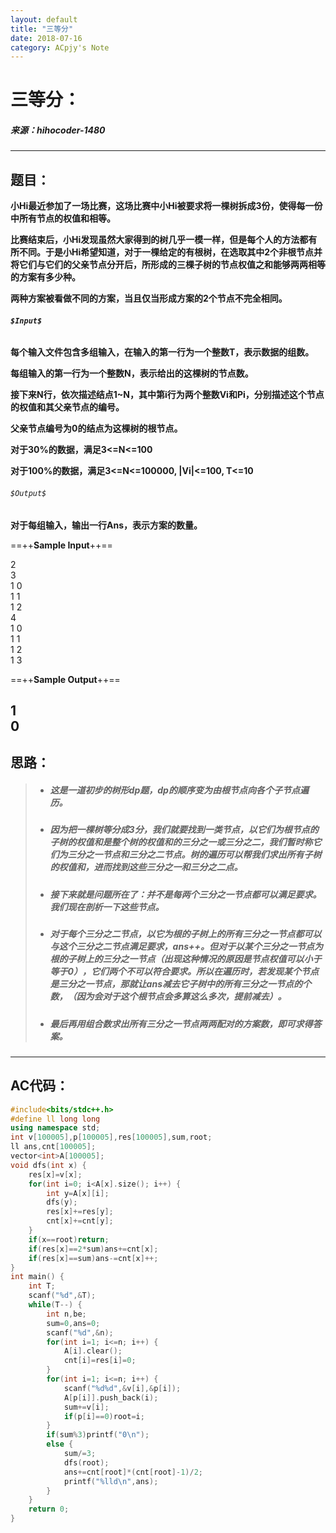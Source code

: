 ```yaml
---
layout: default
title: "三等分"
date: 2018-07-16
category: ACpjy's Note
---
```

# 三等分：
##### 来源：hihocoder-1480

---
## 题目：

**小Hi最近参加了一场比赛，这场比赛中小Hi被要求将一棵树拆成3份，使得每一份中所有节点的权值和相等。**

**比赛结束后，小Hi发现虽然大家得到的树几乎一模一样，但是每个人的方法都有所不同。于是小Hi希望知道，对于一棵给定的有根树，在选取其中2个非根节点并将它们与它们的父亲节点分开后，所形成的三棵子树的节点权值之和能够两两相等的方案有多少种。**

 **两种方案被看做不同的方案，当且仅当形成方案的2个节点不完全相同。**
 
###### **`$Input$`**
**每个输入文件包含多组输入，在输入的第一行为一个整数T，表示数据的组数。**

**每组输入的第一行为一个整数N，表示给出的这棵树的节点数。**

**接下来N行，依次描述结点1~N，其中第i行为两个整数Vi和Pi，分别描述这个节点的权值和其父亲节点的编号。**

**父亲节点编号为0的结点为这棵树的根节点。**

**对于30%的数据，满足3<=N<=100**

**对于100%的数据，满足3<=N<=100000, |Vi|<=100, T<=10**

###### `$Output$`
**对于每组输入，输出一行Ans，表示方案的数量。**

==++**Sample Input**++==

2  
3  
1 0  
1 1  
1 2  
4  
1 0  
1 1  
1 2  
1 3  

==++**Sample Output**++==

1  
0  
---

## 思路：
> - ##### 这是一道初步的树形dp题，dp的顺序变为由根节点向各个子节点遍历。
> - ##### 因为把一棵树等分成3分，我们就要找到一类节点，以它们为根节点的子树的权值和是整个树的权值和的三分之一或三分之二，我们暂时称它们为三分之一节点和三分之二节点。树的遍历可以帮我们求出所有子树的权值和，进而找到这些三分之一和三分之二点。
> - ##### 接下来就是问题所在了：并不是每两个三分之一节点都可以满足要求。我们现在剖析一下这些节点。
> - ##### 对于每个三分之二节点，以它为根的子树上的所有三分之一节点都可以与这个三分之二节点满足要求，ans++。但对于以某个三分之一节点为根的子树上的三分之一节点（出现这种情况的原因是节点权值可以小于等于0），它们两个不可以符合要求。所以在遍历时，若发现某个节点是三分之一节点，那就让ans减去它子树中的所有三分之一节点的个数，（因为会对于这个根节点会多算这么多次，提前减去）。
> - ##### 最后再用组合数求出所有三分之一节点两两配对的方案数，即可求得答案。
---
## AC代码：

```C++
#include<bits/stdc++.h>
#define ll long long
using namespace std;
int v[100005],p[100005],res[100005],sum,root;
ll ans,cnt[100005];
vector<int>A[100005];
void dfs(int x) {
	res[x]=v[x];
	for(int i=0; i<A[x].size(); i++) {
		int y=A[x][i];
		dfs(y);
		res[x]+=res[y];
		cnt[x]+=cnt[y];
	}
	if(x==root)return;
	if(res[x]==2*sum)ans+=cnt[x];
	if(res[x]==sum)ans-=cnt[x]++;
}
int main() {
	int T;
	scanf("%d",&T);
	while(T--) {
		int n,be;
		sum=0,ans=0;
		scanf("%d",&n);
		for(int i=1; i<=n; i++) {
			A[i].clear();
			cnt[i]=res[i]=0;
		}
		for(int i=1; i<=n; i++) {
			scanf("%d%d",&v[i],&p[i]);
			A[p[i]].push_back(i);
			sum+=v[i];
			if(p[i]==0)root=i;
		}
		if(sum%3)printf("0\n");
		else {
			sum/=3;
			dfs(root);
			ans+=cnt[root]*(cnt[root]-1)/2;
			printf("%lld\n",ans);
		}
	}
	return 0;
}
```
